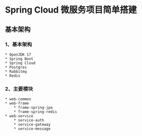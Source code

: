 # Spring Cloud 微服务项目简单搭建

## 基本架构

### 1、基本架构

    * OpenJDK 17
    * Spring Boot
    * Spring Cloud
    * Postgres
    * Rabbitmq
    * Redis

### 2、主要模块

    * web-common
    * web-frame
        * frame-spring-jpa
        * frame-spring-redis
    * web-service
        * service-auth
        * service-gateway
        * service-message

[//]: # (### 3、启动)

[//]: # ()
[//]: # (#### Ubuntu 20 环境)

[//]: # ()
[//]: # (* [安装Powershell]&#40;https://docs.microsoft.com/zh-cn/powershell/scripting/install/installing-powershell-on-linux?view=powershell-7.2&#41; （就是想用Powershell）)

[//]: # (* 配置openjdk17 环境变量（紧跟JDK最新版）)

[//]: # (* 配置Maven环境变量)

[//]: # (* 安装Docker)

[//]: # (* 安装docker-compose)

[//]: # (* 安装Git)

[//]: # (* git clone https://github.com/xuin23/web.git)

[//]: # (* cd web)

[//]: # (* pwsh ./init.ps1 等待启动)

[//]: # (* 启动完成后 执行curl http://localhost:8080/auth/authUser 若返回一串json数据即代表服务整体启动成功)

[//]: # ()
[//]: # (> 启动完成后会在docker中启动一个redis，一个postgres（已完成数据库初始化），一个rabbitmq，一个consul，一个nginx。另外会启动一个gateway服务，三个auth-core服务，三个message-core。待项目整体完善后使用nginx代理8080端口服务)

[//]: # (>)

[//]: # (>  数据在/data文件夹)

